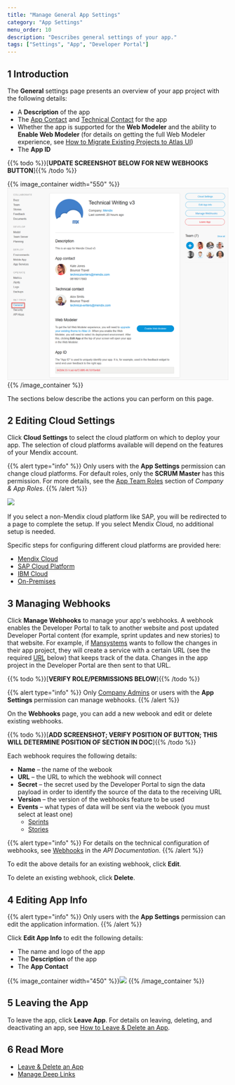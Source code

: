 ```yaml
---
title: "Manage General App Settings"
category: "App Settings"
menu_order: 10
description: "Describes general settings of your app."
tags: ["Settings", "App", "Developer Portal"]
---
```


## 1 Introduction

The **General** settings page presents an overview of your app project with the following details:

* A **Description** of the app
* The [App Contact](../company-app-roles/manage-roles#change-app-contact) and [Technical Contact](../company-app-roles/technical-contact) for the app
* Whether the app is supported for the **Web Modeler** and the ability to **Enable Web Modeler** (for details on getting the full Web Modeler experience, see [How to Migrate Existing Projects to Atlas UI](/howto/front-end/migrate-existing-projects-to-atlasui))
* The **App ID**

{{% todo %}}[**UPDATE SCREENSHOT BELOW FOR NEW WEBHOOKS BUTTON**]{{% /todo %}}

{{% image_container width="550" %}}![](attachments/general-settings.png)
{{% /image_container %}}

The sections below describe the actions you can perform on this page.

## 2 Editing Cloud Settings

Click **Cloud Settings** to select the cloud platform on which to deploy your app. The selection of cloud platforms available will depend on the features of your Mendix account.

{{% alert type="info" %}}
Only users with the **App Settings** permission can change cloud platforms. For default roles, only the **SCRUM Master** has this permission. For more details, see the [App Team Roles](../company-app-roles/index#app-team-roles) section of *Company & App Roles*.
{{% /alert %}}

![](attachments/cloudsettings.png)

If you select a non-Mendix cloud platform like SAP, you will be redirected to a page to complete the setup. If you select Mendix Cloud, no additional setup is needed.

Specific steps for configuring different cloud platforms are provided here:

* [Mendix Cloud](../deploy/mendix-cloud-deploy)
* [SAP Cloud Platform](../deploy/sap-cloud-platform)
* [IBM Cloud](../deploy/ibm-cloud)
* [On-Premises](../deploy/on-premises-design)

## 3 Managing Webhooks

Click **Manage Webhooks** to manage your app's webhooks. A webhook enables the Developer Portal to talk to another website and post updated Developer Portal content (for example, sprint updates and new stories) to that website. For example, if [Mansystems](https://developer.mendixcloud.com/link/partnerprofile/1068) wants to follow the changes in their app project, they will create a service with a certain URL (see the required [URL](#url) below) that keeps track of the data. Changes in the app project in the Developer Portal are then sent to that URL.

{{% todo %}}[**VERIFY ROLE/PERMISSIONS BELOW**]{{% /todo %}}

{{% alert type="info" %}}
Only [Company Admins](../company-app-roles/companyadmin-settings) or users with the **App Settings** permission can manage webhooks.
{{% /alert %}}

On the **Webhooks** page, you can add a new webook and edit or delete existing webhooks.

{{% todo %}}[**ADD SCREENSHOT; VERIFY POSITION OF BUTTON; THIS WILL DETERMINE POSITION OF SECTION IN DOC**]{{% /todo %}}

Each webhook requires the following details:

* **Name** – the name of the webook
* <a name="url"></a>**URL** – the URL to which the webhook will connect 
* **Secret** – the secret used by the Developer Portal to sign the data payload in order to identify the source of the data to the receiving URL
* **Version** – the version of the webhooks feature to be used
* **Events** – what types of data will be sent via the webook (you must select at least one)
	* [Sprints](../collaborate/index#sprint)
	* [Stories](../collaborate/stories)

{{% alert type="info" %}}
For details on the technical configuration of webhooks, see [Webhooks](/apidocs-mxsdk/apidocs/webhooks) in the *API Documentation*.
{{% /alert %}}

To edit the above details for an existing webhook, click **Edit**.

To delete an existing webhook, click **Delete**.

## 4 Editing App Info

{{% alert type="info" %}}
Only users with the **App Settings** permission can edit the application information.
{{% /alert %}}

Click **Edit App Info** to edit the following details:

* The name and logo of the app
* The **Description** of the app
* The **App Contact**

{{% image_container width="450" %}}![](attachments/edit.png)
{{% /image_container %}}

## 5 Leaving the App

To leave the app, click **Leave App**. For details on leaving, deleting, and deactivating an app, see [How to Leave & Delete an App](leave-delete-app).

## 6 Read More

* [Leave & Delete an App](leave-delete-app)
* [Manage Deep Links](manage-deeplinks)
